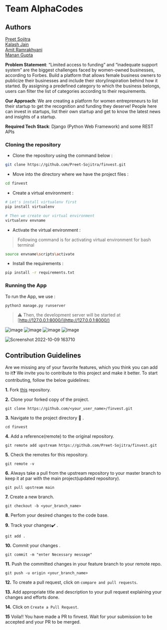# Team AlphaCodes

## Authors

[Preet Sojitra](https://github.com/Preet-Sojitra)<br>
[Kalash Jain](https://github.com/kalashjain23)<br>
[Amit Ramrakhyani](https://github.com/Amit-Ramrakhyani)<br>
[Manan Gupta](https://github.com/manan152003)<br>

**Problem Statement**: “Limited access to funding” and “inadequate support system” are the biggest challenges faced by women-owned businesses, according to Forbes. Build a platform that allows female business owners to publicize their businesses and include their story/inspiration behind how it started. By assigning a predefined category to which the business belongs, users can filter the list of categories according to their requirements.

**Our Approach**: We are creating a platform for women entrepreneurs to list their startup to get the recognition and funding they deserve!
People here can invest in startups, list their own startup and get to know the latest news and insights of a startup.

**Required Tech Stack**: Django (Python Web Framework) and some REST APIs

### Cloning the repository

- Clone the repository using the command below :

```bash
git clone https://github.com/Preet-Sojitra/finvest.git
```

- Move into the directory where we have the project files :

```bash
cd finvest
```

- Create a virtual environment :

```bash
# Let's install virtualenv first
pip install virtualenv

# Then we create our virtual environment
virtualenv envname
```

- Activate the virtual environment :

> Following command is for activating virtual environment for bash terminal

```bash
source envname\scripts\activate
```

- Install the requirements :

```bash
pip install -r requirements.txt
```

### Running the App

To run the App, we use :

```bash
python3 manage.py runserver
```

> ⚠ Then, the development server will be started at [http://127.0.0.1:8000/](http://127.0.0.1:8000/)

![image](https://user-images.githubusercontent.com/87543808/195787618-2f68623e-c46b-4334-a83d-f4b688fca05e.png)
![image](https://user-images.githubusercontent.com/87543808/195786873-8bdee248-eb56-4d5d-8025-63074a71c275.png)
![image](https://user-images.githubusercontent.com/87543808/195787894-bff05c16-9fe4-4ad8-9dce-6234b7c0bd5f.png)
![image](https://user-images.githubusercontent.com/87543808/195788087-0e4fa6b5-6d5d-4da7-b5fa-a290412abf24.png)


![Screenshot 2022-10-09 163710](https://user-images.githubusercontent.com/87543808/194753436-42b4683c-737c-49fe-a4ee-f1b4db81b5bc.jpg)

## Contribution Guidelines

Are we missing any of your favorite features, which you think you can add to it❓ We invite you to contribute to this project and make it better.
To start contributing, follow the below guidelines:

**1.** Fork [this](https://github.com/Preet-Sojitra/finvest) repository.

**2.** Clone your forked copy of the project.

```
git clone https://github.com/<your_user_name>/finvest.git
```

**3.** Navigate to the project directory :file_folder: .

```
cd finvest
```

**4.** Add a reference(remote) to the original repository.

```
git remote add upstream https://github.com/Preet-Sojitra/finvest.git
```

**5.** Check the remotes for this repository.

```
git remote -v
```

**6.** Always take a pull from the upstream repository to your master branch to keep it at par with the main project(updated repository).

```
git pull upstream main
```

**7.** Create a new branch.

```
git checkout -b <your_branch_name>
```

**8.** Perfom your desired changes to the code base.

**9.** Track your changes:heavy_check_mark: .

```
git add .
```

**10.** Commit your changes .

```
git commit -m "enter Necessary message"
```

**11.** Push the committed changes in your feature branch to your remote repo.

```
git push -u origin <your_branch_name>
```

**12.** To create a pull request, click on `compare and pull requests`.

**13.** Add appropriate title and description to your pull request explaining your changes and efforts done.

**14.** Click on `Create a Pull Request`.

**15** Voila!! You have made a PR to finvest. Wait for your submission to be accepted and your PR to be merged.
